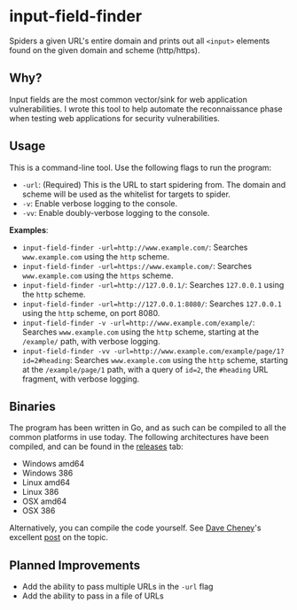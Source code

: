 # input-field-finder
Spiders a given URL's entire domain and prints out all `<input>` elements found on the given domain and scheme (http/https).

## Why?
Input fields are the most common vector/sink for web application vulnerabilities. I wrote this tool to help automate the reconnaissance phase when testing web applications for security vulnerabilities.

## Usage
This is a command-line tool. Use the following flags to run the program:
- `-url`: (Required) This is the URL to start spidering from. The domain and scheme will be used as the whitelist for targets to spider.
- `-v`: Enable verbose logging to the console.
- `-vv`: Enable doubly-verbose logging to the console.

**Examples**:
- `input-field-finder -url=http://www.example.com/`: Searches `www.example.com` using the `http` scheme.
- `input-field-finder -url=https://www.example.com/`: Searches `www.example.com` using the `https` scheme.
- `input-field-finder -url=http://127.0.0.1/`: Searches `127.0.0.1` using the `http` scheme.
- `input-field-finder -url=http://127.0.0.1:8080/`: Searches `127.0.0.1` using the `http` scheme, on port 8080.
- `input-field-finder -v -url=http://www.example.com/example/`: Searches `www.example.com` using the `http` scheme, starting at the `/example/` path, with verbose logging.
- `input-field-finder -vv -url=http://www.example.com/example/page/1?id=2#heading`: Searches `www.example.com` using the `http` scheme, starting at the `/example/page/1` path, with a query of `id=2`, the `#heading` URL fragment, with verbose logging.

## Binaries
The program has been written in Go, and as such can be compiled to all the common platforms in use today. The following architectures have been compiled, and can be found in the [releases](https://github.com/insp3ctre/input-field-finder/releases) tab:
- Windows amd64
- Windows 386
- Linux amd64
- Linux 386
- OSX amd64
- OSX 386

Alternatively, you can compile the code yourself. See [Dave Cheney](https://twitter.com/davecheney)'s excellent [post](http://dave.cheney.net/2015/08/22/cross-compilation-with-go-1-5 "Cross-compilation with Go 1.5") on the topic.

## Planned Improvements
- Add the ability to pass multiple URLs in the `-url` flag
- Add the ability to pass in a file of URLs
